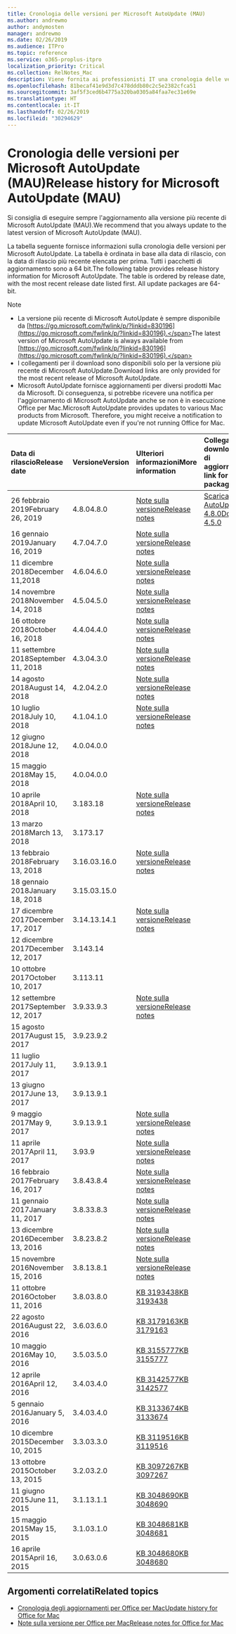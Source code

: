 ```yaml
---
title: Cronologia delle versioni per Microsoft AutoUpdate (MAU)
ms.author: andrewmo
author: andymosten
manager: andrewmo
ms.date: 02/26/2019
ms.audience: ITPro
ms.topic: reference
ms.service: o365-proplus-itpro
localization_priority: Critical
ms.collection: RelNotes_Mac
description: Viene fornita ai professionisti IT una cronologia delle versioni per Microsoft AutoUpdate (MAU)
ms.openlocfilehash: 81becaf41e9d3d7c478dddb80c2c5e2382cfca51
ms.sourcegitcommit: 3af5f3ced6b4775a320ba0305a84faa7ec31e69e
ms.translationtype: HT
ms.contentlocale: it-IT
ms.lasthandoff: 02/26/2019
ms.locfileid: "30294629"
---
```

# <a name="release-history-for-microsoft-autoupdate-mau"></a><span data-ttu-id="db992-103">Cronologia delle versioni per Microsoft AutoUpdate (MAU)</span><span class="sxs-lookup"><span data-stu-id="db992-103">Release history for Microsoft AutoUpdate (MAU)</span></span>
 
<span data-ttu-id="db992-104">Si consiglia di eseguire sempre l'aggiornamento alla versione più recente di Microsoft AutoUpdate (MAU).</span><span class="sxs-lookup"><span data-stu-id="db992-104">We recommend that you always update to the latest version of Microsoft AutoUpdate (MAU).</span></span>

<span data-ttu-id="db992-p101">La tabella seguente fornisce informazioni sulla cronologia delle versioni per Microsoft AutoUpdate. La tabella è ordinata in base alla data di rilascio, con la data di rilascio più recente elencata per prima. Tutti i pacchetti di aggiornamento sono a 64 bit.</span><span class="sxs-lookup"><span data-stu-id="db992-p101">The following table provides release history information for Microsoft AutoUpdate. The table is ordered by release date, with the most recent release date listed first. All update packages are 64-bit.</span></span>


> [!NOTE]
> - <span data-ttu-id="db992-108">La versione più recente di Microsoft AutoUpdate è sempre disponibile da [https://go.microsoft.com/fwlink/p/?linkid=830196](https://go.microsoft.com/fwlink/p/?linkid=830196).</span><span class="sxs-lookup"><span data-stu-id="db992-108">The latest version of Microsoft AutoUpdate is always available from [https://go.microsoft.com/fwlink/p/?linkid=830196](https://go.microsoft.com/fwlink/p/?linkid=830196).</span></span>
> - <span data-ttu-id="db992-109">I collegamenti per il download sono disponibili solo per la versione più recente di Microsoft AutoUpdate.</span><span class="sxs-lookup"><span data-stu-id="db992-109">Download links are only provided for the most recent release of Microsoft AutoUpdate.</span></span>
> - <span data-ttu-id="db992-p102">Microsoft AutoUpdate fornisce aggiornamenti per diversi prodotti Mac da Microsoft. Di conseguenza, si potrebbe ricevere una notifica per l'aggiornamento di Microsoft AutoUpdate anche se non è in esecuzione Office per Mac.</span><span class="sxs-lookup"><span data-stu-id="db992-p102">Microsoft AutoUpdate provides updates to various Mac products from Microsoft. Therefore, you might receive a notification to update Microsoft AutoUpdate even if you're not running Office for Mac.</span></span>
  
|<span data-ttu-id="db992-112">**Data di rilascio**</span><span class="sxs-lookup"><span data-stu-id="db992-112">**Release date**</span></span>|<span data-ttu-id="db992-113">**Versione**</span><span class="sxs-lookup"><span data-stu-id="db992-113">**Version**</span></span>|<span data-ttu-id="db992-114">**Ulteriori informazioni**</span><span class="sxs-lookup"><span data-stu-id="db992-114">**More information**</span></span>|<span data-ttu-id="db992-115">**Collegamento per il download del pacchetto di aggiornamento**</span><span class="sxs-lookup"><span data-stu-id="db992-115">**Download link for the update package**</span></span>|
|:-----|:-----|:-----|:-----|
|<span data-ttu-id="db992-116">26 febbraio 2019</span><span class="sxs-lookup"><span data-stu-id="db992-116">February 26, 2019</span></span> <br/>|<span data-ttu-id="db992-117">4.8.0</span><span class="sxs-lookup"><span data-stu-id="db992-117">4.8.0</span></span> <br/> | [<span data-ttu-id="db992-118">Note sulla versione</span><span class="sxs-lookup"><span data-stu-id="db992-118">Release notes</span></span>](release-notes-office-for-mac.md#january-2019-release) <br/> |[<span data-ttu-id="db992-119">Scarica Microsoft AutoUpdate 4.8.0</span><span class="sxs-lookup"><span data-stu-id="db992-119">Download MAU 4.5.0</span></span>](https://go.microsoft.com/fwlink/p/?linkid=830196) <br/> |
|<span data-ttu-id="db992-120">16 gennaio 2019</span><span class="sxs-lookup"><span data-stu-id="db992-120">January 16, 2019</span></span> <br/>|<span data-ttu-id="db992-121">4.7.0</span><span class="sxs-lookup"><span data-stu-id="db992-121">4.7.0</span></span> <br/> | [<span data-ttu-id="db992-122">Note sulla versione</span><span class="sxs-lookup"><span data-stu-id="db992-122">Release notes</span></span>](release-notes-office-for-mac.md#january-2019-release) <br/> | |
|<span data-ttu-id="db992-123">11 dicembre 2018</span><span class="sxs-lookup"><span data-stu-id="db992-123">December 11,2018</span></span> <br/>|<span data-ttu-id="db992-124">4.6.0</span><span class="sxs-lookup"><span data-stu-id="db992-124">4.6.0</span></span> <br/> | [<span data-ttu-id="db992-125">Note sulla versione</span><span class="sxs-lookup"><span data-stu-id="db992-125">Release notes</span></span>](release-notes-office-for-mac.md#december-2018-release) <br/> ||
|<span data-ttu-id="db992-126">14 novembre 2018</span><span class="sxs-lookup"><span data-stu-id="db992-126">November 14, 2018</span></span> <br/> |<span data-ttu-id="db992-127">4.5.0</span><span class="sxs-lookup"><span data-stu-id="db992-127">4.5.0</span></span> <br/> |[<span data-ttu-id="db992-128">Note sulla versione</span><span class="sxs-lookup"><span data-stu-id="db992-128">Release notes</span></span>](release-notes-office-for-mac.md#november-2018-release) <br/> | |
|<span data-ttu-id="db992-129">16 ottobre 2018</span><span class="sxs-lookup"><span data-stu-id="db992-129">October 16, 2018</span></span> <br/> |<span data-ttu-id="db992-130">4.4.0</span><span class="sxs-lookup"><span data-stu-id="db992-130">4.4.0</span></span> <br/> |[<span data-ttu-id="db992-131">Note sulla versione</span><span class="sxs-lookup"><span data-stu-id="db992-131">Release notes</span></span>](release-notes-office-for-mac.md#october-2018-release) <br/> | |
|<span data-ttu-id="db992-132">11 settembre 2018</span><span class="sxs-lookup"><span data-stu-id="db992-132">September 11, 2018</span></span>  <br/> |<span data-ttu-id="db992-133">4.3.0</span><span class="sxs-lookup"><span data-stu-id="db992-133">4.3.0</span></span>  <br/> |[<span data-ttu-id="db992-134">Note sulla versione</span><span class="sxs-lookup"><span data-stu-id="db992-134">Release notes</span></span>](release-notes-office-for-mac.md#september-2018-release) <br/> | |
|<span data-ttu-id="db992-135">14 agosto 2018</span><span class="sxs-lookup"><span data-stu-id="db992-135">August 14, 2018</span></span>  <br/> |<span data-ttu-id="db992-136">4.2.0</span><span class="sxs-lookup"><span data-stu-id="db992-136">4.2.0</span></span>  <br/> |[<span data-ttu-id="db992-137">Note sulla versione</span><span class="sxs-lookup"><span data-stu-id="db992-137">Release notes</span></span>](release-notes-office-for-mac.md#august-2018-release) <br/> | |
|<span data-ttu-id="db992-138">10 luglio 2018</span><span class="sxs-lookup"><span data-stu-id="db992-138">July 10, 2018</span></span>  <br/> |<span data-ttu-id="db992-139">4.1.0</span><span class="sxs-lookup"><span data-stu-id="db992-139">4.1.0</span></span>  <br/> |[<span data-ttu-id="db992-140">Note sulla versione</span><span class="sxs-lookup"><span data-stu-id="db992-140">Release notes</span></span>](release-notes-office-for-mac.md#july-2018-release) <br/> | |
|<span data-ttu-id="db992-141">12 giugno 2018</span><span class="sxs-lookup"><span data-stu-id="db992-141">June 12, 2018</span></span>  <br/> |<span data-ttu-id="db992-142">4.0.0</span><span class="sxs-lookup"><span data-stu-id="db992-142">4.0.0</span></span>  <br/> |||
|<span data-ttu-id="db992-143">15 maggio 2018</span><span class="sxs-lookup"><span data-stu-id="db992-143">May 15, 2018</span></span>  <br/> |<span data-ttu-id="db992-144">4.0.0</span><span class="sxs-lookup"><span data-stu-id="db992-144">4.0.0</span></span>  <br/> |||
|<span data-ttu-id="db992-145">10 aprile 2018</span><span class="sxs-lookup"><span data-stu-id="db992-145">April 10, 2018</span></span>  <br/> |<span data-ttu-id="db992-146">3.18</span><span class="sxs-lookup"><span data-stu-id="db992-146">3.18</span></span>  <br/> |[<span data-ttu-id="db992-147">Note sulla versione</span><span class="sxs-lookup"><span data-stu-id="db992-147">Release notes</span></span>](release-notes-office-for-mac.md#april-2018-release) <br/> ||
|<span data-ttu-id="db992-148">13 marzo 2018</span><span class="sxs-lookup"><span data-stu-id="db992-148">March 13, 2018</span></span>  <br/> |<span data-ttu-id="db992-149">3.17</span><span class="sxs-lookup"><span data-stu-id="db992-149">3.17</span></span>  <br/> |||
|<span data-ttu-id="db992-150">13 febbraio 2018</span><span class="sxs-lookup"><span data-stu-id="db992-150">February 13, 2018</span></span>  <br/> |<span data-ttu-id="db992-151">3.16.0</span><span class="sxs-lookup"><span data-stu-id="db992-151">3.16.0</span></span>  <br/> |[<span data-ttu-id="db992-152">Note sulla versione</span><span class="sxs-lookup"><span data-stu-id="db992-152">Release notes</span></span>](release-notes-office-for-mac.md#february-2018-release) <br/> | <br/> |
|<span data-ttu-id="db992-153">18 gennaio 2018</span><span class="sxs-lookup"><span data-stu-id="db992-153">January 18, 2018</span></span>  <br/> |<span data-ttu-id="db992-154">3.15.0</span><span class="sxs-lookup"><span data-stu-id="db992-154">3.15.0</span></span>  <br/> |<br/> |
|<span data-ttu-id="db992-155">17 dicembre 2017</span><span class="sxs-lookup"><span data-stu-id="db992-155">December 17, 2017</span></span>  <br/> |<span data-ttu-id="db992-156">3.14.1</span><span class="sxs-lookup"><span data-stu-id="db992-156">3.14.1</span></span>  <br/> |[<span data-ttu-id="db992-157">Note sulla versione</span><span class="sxs-lookup"><span data-stu-id="db992-157">Release notes</span></span>](release-notes-office-for-mac.md#december-2017-release) <br/> | <br/> |
|<span data-ttu-id="db992-158">12 dicembre 2017</span><span class="sxs-lookup"><span data-stu-id="db992-158">December 12, 2017</span></span>  <br/> |<span data-ttu-id="db992-159">3.14</span><span class="sxs-lookup"><span data-stu-id="db992-159">3.14</span></span>  <br/> ||  <br/> |
|<span data-ttu-id="db992-160">10 ottobre 2017</span><span class="sxs-lookup"><span data-stu-id="db992-160">October 10, 2017</span></span>  <br/> |<span data-ttu-id="db992-161">3.11</span><span class="sxs-lookup"><span data-stu-id="db992-161">3.11</span></span>  <br/> ||<br/> |
|<span data-ttu-id="db992-162">12 settembre 2017</span><span class="sxs-lookup"><span data-stu-id="db992-162">September 12, 2017</span></span>  <br/> |<span data-ttu-id="db992-163">3.9.3</span><span class="sxs-lookup"><span data-stu-id="db992-163">3.9.3</span></span>  <br/> |[<span data-ttu-id="db992-164">Note sulla versione</span><span class="sxs-lookup"><span data-stu-id="db992-164">Release notes</span></span>](release-notes-office-for-mac.md#september-2017-release) <br/> |<br/> |
|<span data-ttu-id="db992-165">15 agosto 2017</span><span class="sxs-lookup"><span data-stu-id="db992-165">August 15, 2017</span></span>  <br/> |<span data-ttu-id="db992-166">3.9.2</span><span class="sxs-lookup"><span data-stu-id="db992-166">3.9.2</span></span>  <br/> || <br/> |
|<span data-ttu-id="db992-167">11 luglio 2017</span><span class="sxs-lookup"><span data-stu-id="db992-167">July 11, 2017</span></span>  <br/> |<span data-ttu-id="db992-168">3.9.1</span><span class="sxs-lookup"><span data-stu-id="db992-168">3.9.1</span></span>  <br/> || <br/> |
|<span data-ttu-id="db992-169">13 giugno 2017</span><span class="sxs-lookup"><span data-stu-id="db992-169">June 13, 2017</span></span>  <br/> |<span data-ttu-id="db992-170">3.9.1</span><span class="sxs-lookup"><span data-stu-id="db992-170">3.9.1</span></span>  <br/> || <br/> |
|<span data-ttu-id="db992-171">9 maggio 2017</span><span class="sxs-lookup"><span data-stu-id="db992-171">May 9, 2017</span></span>  <br/> |<span data-ttu-id="db992-172">3.9.1</span><span class="sxs-lookup"><span data-stu-id="db992-172">3.9.1</span></span>  <br/> |[<span data-ttu-id="db992-173">Note sulla versione</span><span class="sxs-lookup"><span data-stu-id="db992-173">Release notes</span></span>](release-notes-office-for-mac.md#may-2017-release) <br/> | <br/> |
|<span data-ttu-id="db992-174">11 aprile 2017</span><span class="sxs-lookup"><span data-stu-id="db992-174">April 11, 2017</span></span>  <br/> |<span data-ttu-id="db992-175">3.9</span><span class="sxs-lookup"><span data-stu-id="db992-175">3.9</span></span>  <br/> |[<span data-ttu-id="db992-176">Note sulla versione</span><span class="sxs-lookup"><span data-stu-id="db992-176">Release notes</span></span>](release-notes-office-for-mac.md#april-2017-release) <br/> |  <br/> |
|<span data-ttu-id="db992-177">16 febbraio 2017</span><span class="sxs-lookup"><span data-stu-id="db992-177">February 16, 2017</span></span>  <br/> |<span data-ttu-id="db992-178">3.8.4</span><span class="sxs-lookup"><span data-stu-id="db992-178">3.8.4</span></span>  <br/> |[<span data-ttu-id="db992-179">Note sulla versione</span><span class="sxs-lookup"><span data-stu-id="db992-179">Release notes</span></span>](release-notes-office-for-mac.md#february-2017-release) <br/> | <br/> |
|<span data-ttu-id="db992-180">11 gennaio 2017</span><span class="sxs-lookup"><span data-stu-id="db992-180">January 11, 2017</span></span>  <br/> |<span data-ttu-id="db992-181">3.8.3</span><span class="sxs-lookup"><span data-stu-id="db992-181">3.8.3</span></span>  <br/> |[<span data-ttu-id="db992-182">Note sulla versione</span><span class="sxs-lookup"><span data-stu-id="db992-182">Release notes</span></span>](release-notes-office-for-mac.md#january-2017-release) <br/> | <br/> |
|<span data-ttu-id="db992-183">13 dicembre 2016</span><span class="sxs-lookup"><span data-stu-id="db992-183">December 13, 2016</span></span>  <br/> |<span data-ttu-id="db992-184">3.8.2</span><span class="sxs-lookup"><span data-stu-id="db992-184">3.8.2</span></span>  <br/> |[<span data-ttu-id="db992-185">Note sulla versione</span><span class="sxs-lookup"><span data-stu-id="db992-185">Release notes</span></span>](release-notes-office-for-mac.md#december-2016-release) <br/> | <br/> |
|<span data-ttu-id="db992-186">15 novembre 2016</span><span class="sxs-lookup"><span data-stu-id="db992-186">November 15, 2016</span></span>  <br/> |<span data-ttu-id="db992-187">3.8.1</span><span class="sxs-lookup"><span data-stu-id="db992-187">3.8.1</span></span>  <br/> |[<span data-ttu-id="db992-188">Note sulla versione</span><span class="sxs-lookup"><span data-stu-id="db992-188">Release notes</span></span>](release-notes-office-for-mac.md#november-2016-release) <br/> | <br/> |
|<span data-ttu-id="db992-189">11 ottobre 2016</span><span class="sxs-lookup"><span data-stu-id="db992-189">October 11, 2016</span></span>  <br/> |<span data-ttu-id="db992-190">3.8.0</span><span class="sxs-lookup"><span data-stu-id="db992-190">3.8.0</span></span>  <br/> |[<span data-ttu-id="db992-191">KB 3193438</span><span class="sxs-lookup"><span data-stu-id="db992-191">KB 3193438</span></span>](https://support.microsoft.com/kb/3193438) <br/> | <br/> |
|<span data-ttu-id="db992-192">22 agosto 2016</span><span class="sxs-lookup"><span data-stu-id="db992-192">August 22, 2016</span></span>  <br/> |<span data-ttu-id="db992-193">3.6.0</span><span class="sxs-lookup"><span data-stu-id="db992-193">3.6.0</span></span>  <br/> |[<span data-ttu-id="db992-194">KB 3179163</span><span class="sxs-lookup"><span data-stu-id="db992-194">KB 3179163</span></span>](https://support.microsoft.com/kb/3179163) <br/> | <br/> |
|<span data-ttu-id="db992-195">10 maggio 2016</span><span class="sxs-lookup"><span data-stu-id="db992-195">May 10, 2016</span></span>  <br/> |<span data-ttu-id="db992-196">3.5.0</span><span class="sxs-lookup"><span data-stu-id="db992-196">3.5.0</span></span>  <br/> |[<span data-ttu-id="db992-197">KB 3155777</span><span class="sxs-lookup"><span data-stu-id="db992-197">KB 3155777</span></span>](https://support.microsoft.com/kb/3155777) <br/> | <br/> |
|<span data-ttu-id="db992-198">12 aprile 2016</span><span class="sxs-lookup"><span data-stu-id="db992-198">April 12, 2016</span></span>  <br/> |<span data-ttu-id="db992-199">3.4.0</span><span class="sxs-lookup"><span data-stu-id="db992-199">3.4.0</span></span>  <br/> |[<span data-ttu-id="db992-200">KB 3142577</span><span class="sxs-lookup"><span data-stu-id="db992-200">KB 3142577</span></span>](https://support.microsoft.com/kb/3142577) <br/> | <br/> |
|<span data-ttu-id="db992-201">5 gennaio 2016</span><span class="sxs-lookup"><span data-stu-id="db992-201">January 5, 2016</span></span>  <br/> |<span data-ttu-id="db992-202">3.4.0</span><span class="sxs-lookup"><span data-stu-id="db992-202">3.4.0</span></span>  <br/> |[<span data-ttu-id="db992-203">KB 3133674</span><span class="sxs-lookup"><span data-stu-id="db992-203">KB 3133674</span></span>](https://support.microsoft.com/kb/3133674) <br/> | <br/> |
|<span data-ttu-id="db992-204">10 dicembre 2015</span><span class="sxs-lookup"><span data-stu-id="db992-204">December 10, 2015</span></span>  <br/> |<span data-ttu-id="db992-205">3.3.0</span><span class="sxs-lookup"><span data-stu-id="db992-205">3.3.0</span></span>  <br/> |[<span data-ttu-id="db992-206">KB 3119516</span><span class="sxs-lookup"><span data-stu-id="db992-206">KB 3119516</span></span>](https://support.microsoft.com/kb/3119516) <br/> | <br/> |
|<span data-ttu-id="db992-207">13 ottobre 2015</span><span class="sxs-lookup"><span data-stu-id="db992-207">October 13, 2015</span></span>  <br/> |<span data-ttu-id="db992-208">3.2.0</span><span class="sxs-lookup"><span data-stu-id="db992-208">3.2.0</span></span>  <br/> |[<span data-ttu-id="db992-209">KB 3097267</span><span class="sxs-lookup"><span data-stu-id="db992-209">KB 3097267</span></span>](https://support.microsoft.com/kb/3097267) <br/> | <br/> |
|<span data-ttu-id="db992-210">11 giugno 2015</span><span class="sxs-lookup"><span data-stu-id="db992-210">June 11, 2015</span></span>  <br/> |<span data-ttu-id="db992-211">3.1.1</span><span class="sxs-lookup"><span data-stu-id="db992-211">3.1.1</span></span>  <br/> |[<span data-ttu-id="db992-212">KB 3048690</span><span class="sxs-lookup"><span data-stu-id="db992-212">KB 3048690</span></span>](https://support.microsoft.com/kb/3048690) <br/> | <br/> |
|<span data-ttu-id="db992-213">15 maggio 2015</span><span class="sxs-lookup"><span data-stu-id="db992-213">May 15, 2015</span></span>  <br/> |<span data-ttu-id="db992-214">3.1.0</span><span class="sxs-lookup"><span data-stu-id="db992-214">3.1.0</span></span>  <br/> |[<span data-ttu-id="db992-215">KB 3048681</span><span class="sxs-lookup"><span data-stu-id="db992-215">KB 3048681</span></span>](https://support.microsoft.com/kb/3048681) <br/> | <br/> |
|<span data-ttu-id="db992-216">16 aprile 2015</span><span class="sxs-lookup"><span data-stu-id="db992-216">April 16, 2015</span></span>  <br/> |<span data-ttu-id="db992-217">3.0.6</span><span class="sxs-lookup"><span data-stu-id="db992-217">3.0.6</span></span>  <br/> |[<span data-ttu-id="db992-218">KB 3048680</span><span class="sxs-lookup"><span data-stu-id="db992-218">KB 3048680</span></span>](https://support.microsoft.com/kb/3048680) <br/> | <br/> |

## <a name="related-topics"></a><span data-ttu-id="db992-219">Argomenti correlati</span><span class="sxs-lookup"><span data-stu-id="db992-219">Related topics</span></span>

- [<span data-ttu-id="db992-220">Cronologia degli aggiornamenti per Office per Mac</span><span class="sxs-lookup"><span data-stu-id="db992-220">Update history for Office for Mac</span></span>](update-history-office-for-mac.md)
- [<span data-ttu-id="db992-221">Note sulla versione per Office per Mac</span><span class="sxs-lookup"><span data-stu-id="db992-221">Release notes for Office for Mac</span></span>](release-notes-office-for-mac.md) 